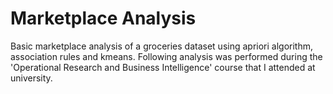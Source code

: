 # Marketplace Analysis

Basic marketplace analysis of a groceries dataset using apriori algorithm, association rules and kmeans. Following analysis was performed during the 'Operational Research and Business Intelligence' course that I attended at university.
